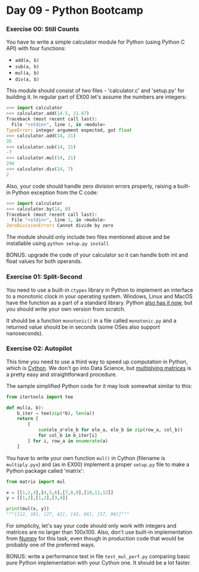 # Day 09 - Python Bootcamp

### Exercise 00: Still Counts

You have to write a simple calculator module for Python (using Python C API) with four functions:

- `add(a, b)`
- `sub(a, b)`
- `mul(a, b)`
- `div(a, b)`

This module should consist of two files - 'calculator.c' and 'setup.py' for building it.
In regular part of EX00 let's assume the numbers are integers:

```python
>>> import calculator
>>> calculator.add(14.5, 21.87)
Traceback (most recent call last):
  File "<stdin>", line 1, in <module>
TypeError: integer argument expected, got float
>>> calculator.add(14, 21)
35
>>> calculator.sub(14, 21)
-7
>>> calculator.mul(14, 21)
294
>>> calculator.div(14, 7)
2
```

Also, your code should handle zero division errors properly, raising a built-in Python exception
from the C code:

```python
>>> import calculator
>>> calculator.by(14, 0)
Traceback (most recent call last):
  File "<stdin>", line 1, in <module>
ZeroDivisionError: Cannot divide by zero
```

The module should only include two files mentioned above and be installable using
`python setup.py install`

BONUS: upgrade the code of your calculator so it can handle both int and float values for both 
operands.

### Exercise 01: Split-Second

You need to use a built-in `ctypes` library in Python to implement an interface to a monotonic 
clock in your operating system. Windows, Linux and MacOS have the function as a part of a standard
library. Python [also has it now](https://peps.python.org/pep-0418/#time-monotonic), but you
should write your own version from scratch.

It should be a function `monotonic()` in a file called `monotonic.py` and a returned value should
be in seconds (some OSes also support nanoseconds). 

### Exercise 02: Autopilot

This time you need to use a third way to speed up computation in Python, which is [Cython](https://cython.org/).
We don't go into Data Science, but [multiplying matrices](https://en.wikipedia.org/wiki/Matrix_multiplication) is a pretty easy and
straightforward procedure.

The sample simplified Python code for it may look somewhat similar to this:

```python
from itertools import tee 

def mul(a, b):
    b_iter = tee(zip(*b), len(a))
    return [
        [
            sum(ele_a*ele_b for ele_a, ele_b in zip(row_a, col_b)) 
            for col_b in b_iter[i]
        ] for i, row_a in enumerate(a)
    ]
```

You have to write your own function `mul()` in Cython (filename is `multiply.pyx`) and (as in EX00) 
implement a proper `setup.py` file to make a Python package called 'matrix':

```python
from matrix import mul

x = [[1,2,3],[4,5,6],[7,8,9],[10,11,12]]
y = [[1,2],[1,2],[3,4]]

print(mul(x, y))
"""[[12, 18], [27, 42], [42, 66], [57, 90]]"""
```

For simplicity, let's say your code should only work with integers and matrices are no larger than
100x100. Also, don't use built-in implementation from [Numpy](https://numpy.org/) for this task,
even though in production code that would be probably one of the preferred ways.

BONUS: write a performance test in file `test_mul_perf.py` comparing basic pure Python
implementation with your Cython one. It should be a lot faster.
